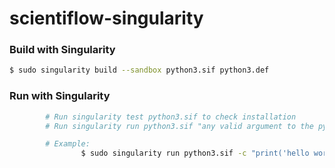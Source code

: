 # scientiflow-singularity

### Build with Singularity

```bash
$ sudo singularity build --sandbox python3.sif python3.def
```

### Run with Singularity

```bash
        # Run singularity test python3.sif to check installation
        # Run singularity run python3.sif "any valid argument to the python interpreter"

        # Example:
                $ sudo singularity run python3.sif -c "print('hello world')"    #inline execution
```
